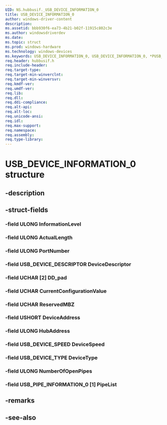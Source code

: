 ```yaml
---
UID: NS.hubbusif._USB_DEVICE_INFORMATION_0
title: USB_DEVICE_INFORMATION_0
author: windows-driver-content
description: 
ms.assetid: bbb930f6-ea73-4b21-b02f-11915c802c3e
ms.author: windowsdriverdev
ms.date: 
ms.topic: struct
ms.prod: windows-hardware
ms.technology: windows-devices
ms.keywords: USB_DEVICE_INFORMATION_0, USB_DEVICE_INFORMATION_0, *PUSB_DEVICE_INFORMATION_0
req.header: hubbusif.h
req.include-header:
req.target-type:
req.target-min-winverclnt:
req.target-min-winversvr:
req.kmdf-ver:
req.umdf-ver:
req.lib:
req.dll:
req.ddi-compliance:
req.alt-api:
req.alt-loc:
req.unicode-ansi:
req.idl:
req.max-support:
req.namespace:
req.assembly:
req.type-library:
---
```


# USB_DEVICE_INFORMATION_0 structure

## -description



## -struct-fields

### -field ULONG InformationLevel			
 	
### -field ULONG ActualLength			
 	
### -field ULONG PortNumber			
 	
### -field USB_DEVICE_DESCRIPTOR DeviceDescriptor			
 	
### -field UCHAR [2] DD_pad			
 	
### -field UCHAR CurrentConfigurationValue			
 	
### -field UCHAR ReservedMBZ			
 	
### -field USHORT DeviceAddress			
 	
### -field ULONG HubAddress			
 	
### -field USB_DEVICE_SPEED DeviceSpeed			
 	
### -field USB_DEVICE_TYPE DeviceType			
 	
### -field ULONG NumberOfOpenPipes			
 	
### -field USB_PIPE_INFORMATION_0 [1] PipeList			
 	
## -remarks

## -see-also